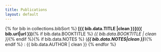```yaml
---
title: Publications
layout: default
---
```


{% for bib in collections.bibSort %}
**[{{ bib.data.TITLE |clean }}]({{ bib.url|url }})**{% if bib.data.BOOKTITLE %} *{{ bib.data.BOOKTITLE | clean }}*{% endif %}{% if bib.data.NOTES %} (_**{{ bib.data.NOTES|clean }}**_){% endif %}
:   {{ bib.data.AUTHOR | clean }}
{% endfor %}
